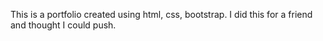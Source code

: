 This is a portfolio created using html, css, bootstrap. 
I did this for a friend and thought I could push.

